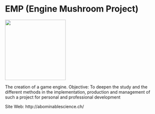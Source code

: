 # EMP (Engine Mushroom Project)
<img src="https://abominablescience.ch/logoProject.png" width="200" height="200" />
<p>The creation of a game engine. Objective: To deepen the study and the different methods in the implementation, production and management of such a project for personal and professional development</p>
<p>Site Web: http://abominablescience.ch/</p>
